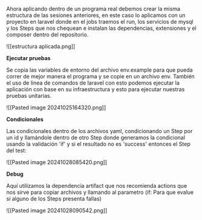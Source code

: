 
Ahora aplicando dentro de un programa real debemos crear la misma estructura de las sesiones anteriores, en este caso lo aplicamos con un proyecto en laravel donde en el jobs traemos el run, los servicios de mysql y los Steps que nos chequean e instalan las dependencias, extensiones y el composer dentro del repositorio.

![[estructura aplicada.png]]


**Ejecutar pruebas**

Se copia las variables de entorno del archivo env.example para que pueda correr de mejor manera el programa y se copie en un archivo env. También el uso de linea de comandos de laravel con esto podemos ejecutar la aplicación con base en su infraestructura y esto para ejecutar nuestras pruebas unitarias.


![[Pasted image 20241025164320.png]]

**Condicionales**

Las condicionales dentro de los archivos yaml, condicionando un Step por un id y llamándole dentro de otro Step donde generamos la condicional usando la validación 'if' y si el resultado no es 'success' entonces el Step del test:

![[Pasted image 20241028085420.png]]

**Debug**

 Aquí utilizamos la dependencia artifact que nos recomienda actions que nos sirve para copiar archivos y llamando al parametro (if: Para que evalue si alguno de los Steps presenta fallas)

![[Pasted image 20241028090542.png]]



